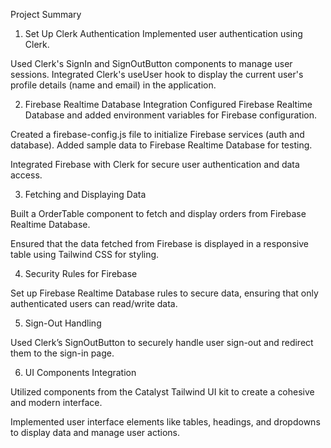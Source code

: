 Project Summary
1. Set Up Clerk Authentication
Implemented user authentication using Clerk.

Used Clerk's SignIn and SignOutButton components to manage user sessions.
Integrated Clerk's useUser hook to display the current user's profile details (name and email) in the application.

2. Firebase Realtime Database Integration
Configured Firebase Realtime Database and added environment variables for Firebase configuration.

Created a firebase-config.js file to initialize Firebase services (auth and database).
Added sample data to Firebase Realtime Database for testing.

Integrated Firebase with Clerk for secure user authentication and data access.

3. Fetching and Displaying Data

Built a OrderTable component to fetch and display orders from Firebase Realtime Database.

Ensured that the data fetched from Firebase is displayed in a responsive table using Tailwind CSS for styling.

4. Security Rules for Firebase

Set up Firebase Realtime Database rules to secure data, ensuring that only authenticated users can read/write data.

5. Sign-Out Handling

Used Clerk’s SignOutButton to securely handle user sign-out and redirect them to the sign-in page.

6. UI Components Integration

Utilized components from the Catalyst Tailwind UI kit to create a cohesive and modern interface.

Implemented user interface elements like tables, headings, and dropdowns to display data and manage user actions.
